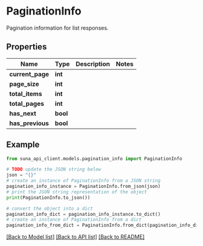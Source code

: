 # PaginationInfo

Pagination information for list responses.

## Properties

Name | Type | Description | Notes
------------ | ------------- | ------------- | -------------
**current_page** | **int** |  | 
**page_size** | **int** |  | 
**total_items** | **int** |  | 
**total_pages** | **int** |  | 
**has_next** | **bool** |  | 
**has_previous** | **bool** |  | 

## Example

```python
from suna_api_client.models.pagination_info import PaginationInfo

# TODO update the JSON string below
json = "{}"
# create an instance of PaginationInfo from a JSON string
pagination_info_instance = PaginationInfo.from_json(json)
# print the JSON string representation of the object
print(PaginationInfo.to_json())

# convert the object into a dict
pagination_info_dict = pagination_info_instance.to_dict()
# create an instance of PaginationInfo from a dict
pagination_info_from_dict = PaginationInfo.from_dict(pagination_info_dict)
```
[[Back to Model list]](../README.md#documentation-for-models) [[Back to API list]](../README.md#documentation-for-api-endpoints) [[Back to README]](../README.md)


